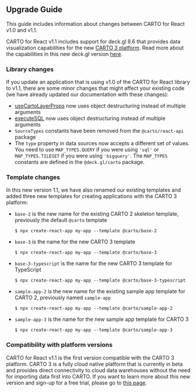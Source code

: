 ## Upgrade Guide

This guide includes information about changes between CARTO for React v1.0 and v1.1. 

CARTO for React v1.1 includes support for deck.gl 8.6 that provides data visualization capabilities for the new [CARTO 3 platform](#compatibility-with-platform-versions). Read more about the capabilities in this new deck.gl version [here](/deck-gl).

### Library changes

If you update an application that is using v1.0 of the CARTO for React library to v1.1, there are some minor changes that might affect your existing code (we have already updated our documentation with these changes):

- [useCartoLayerProps](/react/library-reference/api/#usecartolayerprops) now uses object destructuring instead of multiple arguments
- [executeSQL](/react/library-reference/api/#executesql) now uses object destructuring instead of multiple arguments
- `SourceTypes` constants have been removed from the `@carto/react-api` package
- The `type` property in data sources now accepts a different set of values. You need to use `MAP_TYPES.QUERY` if you were using `'sql'` or `MAP_TYPES.TILESET` if you were using `'bigquery'`. The `MAP_TYPES` constants are defined in the `@deck.gl/carto` package.

### Template changes

In this new version 1.1, we have also renamed our existing templates and added three new templates for creating applications with the CARTO 3 platform:

- `base-2` is the new name for the existing CARTO 2 skeleton template, previously the default `@carto` template

   ```shell
   $ npx create-react-app my-app --template @carto/base-2
   ```

- `base-3` is the name for the new CARTO 3 template

   ```shell
   $ npx create-react-app my-app --template @carto/base-3
   ```

- `base-3-typescript` is the name for the new CARTO 3 template for TypeScript

   ```shell
   $ npx create-react-app my-app --template @carto/base-3-typescript
   ```

- `sample-app-2` is the new name for the existing sample app template for CARTO 2, previously named `sample-app`

   ```shell
   $ npx create-react-app my-app --template @carto/sample-app-2
   ```

- `sample-app-3` is the name for the new sample app template for CARTO 3

   ```shell
   $ npx create-react-app my-app --template @carto/sample-app-3
   ```

### Compatibility with platform versions

CARTO for React v1.1 is the first version compatible with the CARTO 3 platform. CARTO 3 is a fully cloud native platform that is currently in beta and provides direct connectivity to cloud data warehouses without the need for importing data first into CARTO. If you want to learn more about this new version and sign-up for a free trial, please go to [this page](https://carto.com/carto3/).

